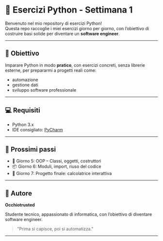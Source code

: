 # 🐍 Esercizi Python - Settimana 1

Benvenuto nel mio repository di esercizi Python!  
Questa repo raccoglie i miei esercizi giorno per giorno, con l’obiettivo di costruire basi solide per diventare un **software engineer**.


---

## 🎯 Obiettivo

Imparare Python in modo **pratico**, con esercizi concreti, senza librerie esterne, per prepararmi a progetti reali come:

- automazione
- gestione dati
- sviluppo software professionale

---

## 💻 Requisiti

- Python 3.x
- IDE consigliato: [PyCharm](https://www.jetbrains.com/pycharm/)

---

## 🚀 Prossimi passi

- 🧠 Giorno 5: OOP – Classi, oggetti, costruttori
- 📦 Giorno 6: Moduli, import, riuso del codice
- 🧪 Giorno 7: Progetto finale: calcolatrice interattiva

---

## 🧠 Autore

**Occhiotrusted**

Studente tecnico, appassionato di informatica, con l’obiettivo di diventare software engineer.

> "Prima si capisce, poi si automatizza."

---
